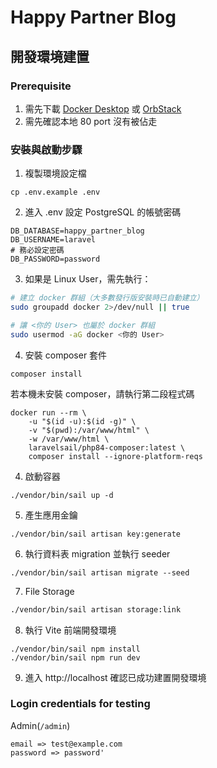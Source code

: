 # Happy Partner Blog

## 開發環境建置

### Prerequisite

1. 需先下載 [Docker Desktop](https://docs.docker.com/desktop/) 或 [OrbStack](https://orbstack.dev/)
2. 需先確認本地 80 port 沒有被佔走

### 安裝與啟動步驟

1. 複製環境設定檔
```
cp .env.example .env
```

2. 進入 .env 設定 PostgreSQL 的帳號密碼

```dotenv
DB_DATABASE=happy_partner_blog
DB_USERNAME=laravel
# 務必設定密碼
DB_PASSWORD=password
```

3. 如果是 Linux User，需先執行：
```bash
# 建立 docker 群組（大多數發行版安裝時已自動建立）
sudo groupadd docker 2>/dev/null || true

# 讓 <你的 User> 也屬於 docker 群組
sudo usermod -aG docker <你的 User>
```

4. 安裝 composer 套件
```
composer install
```
若本機未安裝 composer，請執行第二段程式碼
```
docker run --rm \
    -u "$(id -u):$(id -g)" \
    -v "$(pwd):/var/www/html" \
    -w /var/www/html \
    laravelsail/php84-composer:latest \
    composer install --ignore-platform-reqs
```

4. 啟動容器
```
./vendor/bin/sail up -d
```

5. 產生應用金鑰
```
./vendor/bin/sail artisan key:generate
```

6. 執行資料表 migration 並執行 seeder
```
./vendor/bin/sail artisan migrate --seed
```

7. File Storage
```bash
./vendor/bin/sail artisan storage:link
```

8. 執行 Vite 前端開發環境
```
./vendor/bin/sail npm install
./vendor/bin/sail npm run dev
```

9. 進入 http://localhost 確認已成功建置開發環境

### Login credentials for testing

Admin(`/admin`)
```
email => test@example.com
password => password'
```
